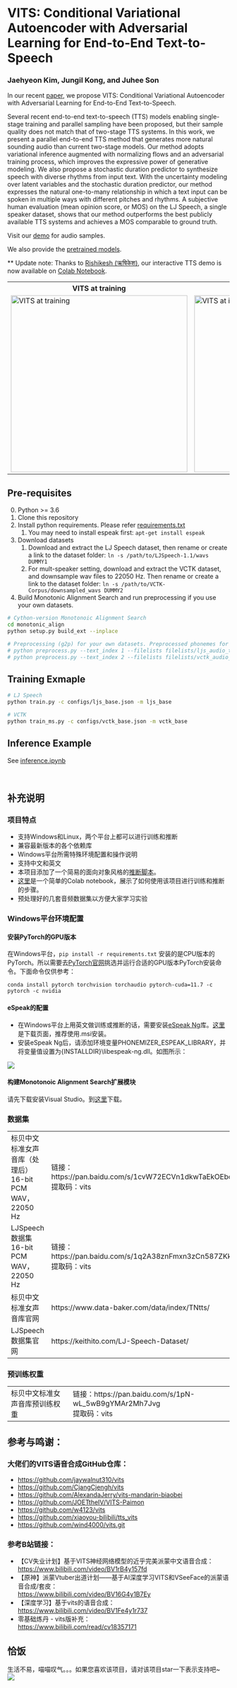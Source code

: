 # VITS: Conditional Variational Autoencoder with Adversarial Learning for End-to-End Text-to-Speech

### Jaehyeon Kim, Jungil Kong, and Juhee Son

In our recent [paper](https://arxiv.org/abs/2106.06103), we propose VITS: Conditional Variational Autoencoder with Adversarial Learning for End-to-End Text-to-Speech.

Several recent end-to-end text-to-speech (TTS) models enabling single-stage training and parallel sampling have been proposed, but their sample quality does not match that of two-stage TTS systems. In this work, we present a parallel end-to-end TTS method that generates more natural sounding audio than current two-stage models. Our method adopts variational inference augmented with normalizing flows and an adversarial training process, which improves the expressive power of generative modeling. We also propose a stochastic duration predictor to synthesize speech with diverse rhythms from input text. With the uncertainty modeling over latent variables and the stochastic duration predictor, our method expresses the natural one-to-many relationship in which a text input can be spoken in multiple ways with different pitches and rhythms. A subjective human evaluation (mean opinion score, or MOS) on the LJ Speech, a single speaker dataset, shows that our method outperforms the best publicly available TTS systems and achieves a MOS comparable to ground truth.

Visit our [demo](https://jaywalnut310.github.io/vits-demo/index.html) for audio samples.

We also provide the [pretrained models](https://drive.google.com/drive/folders/1ksarh-cJf3F5eKJjLVWY0X1j1qsQqiS2?usp=sharing).

** Update note: Thanks to [Rishikesh (ऋषिकेश)](https://github.com/jaywalnut310/vits/issues/1), our interactive TTS demo is now available on [Colab Notebook](https://colab.research.google.com/drive/1CO61pZizDj7en71NQG_aqqKdGaA_SaBf?usp=sharing).

<table style="width:100%">
  <tr>
    <th>VITS at training</th>
    <th>VITS at inference</th>
  </tr>
  <tr>
    <td><img src="resources/fig_1a.png" alt="VITS at training" height="400"></td>
    <td><img src="resources/fig_1b.png" alt="VITS at inference" height="400"></td>
  </tr>
</table>


## Pre-requisites
0. Python >= 3.6
0. Clone this repository
0. Install python requirements. Please refer [requirements.txt](requirements.txt)
    1. You may need to install espeak first: `apt-get install espeak`
0. Download datasets
    1. Download and extract the LJ Speech dataset, then rename or create a link to the dataset folder: `ln -s /path/to/LJSpeech-1.1/wavs DUMMY1`
    1. For mult-speaker setting, download and extract the VCTK dataset, and downsample wav files to 22050 Hz. Then rename or create a link to the dataset folder: `ln -s /path/to/VCTK-Corpus/downsampled_wavs DUMMY2`
0. Build Monotonic Alignment Search and run preprocessing if you use your own datasets.
```sh
# Cython-version Monotonoic Alignment Search
cd monotonic_align
python setup.py build_ext --inplace

# Preprocessing (g2p) for your own datasets. Preprocessed phonemes for LJ Speech and VCTK have been already provided.
# python preprocess.py --text_index 1 --filelists filelists/ljs_audio_text_train_filelist.txt filelists/ljs_audio_text_val_filelist.txt filelists/ljs_audio_text_test_filelist.txt 
# python preprocess.py --text_index 2 --filelists filelists/vctk_audio_sid_text_train_filelist.txt filelists/vctk_audio_sid_text_val_filelist.txt filelists/vctk_audio_sid_text_test_filelist.txt
```


## Training Exmaple
```sh
# LJ Speech
python train.py -c configs/ljs_base.json -m ljs_base

# VCTK
python train_ms.py -c configs/vctk_base.json -m vctk_base
```


## Inference Example
See [inference.ipynb](inference.ipynb)

<br>

## 补充说明
### 项目特点
- 支持Windows和Linux，两个平台上都可以进行训练和推断
- 兼容最新版本的各个依赖库
- Windows平台所需特殊环境配置和操作说明
- 支持中文和英文
- 本项目添加了一个简易的面向对象风格的[推断脚本](inference.py)。
- [这里](https://colab.research.google.com/drive/1uFUnZDbHMqKWBUQDZKih56Vkj2ixTN9B#scrollTo=p16LO6nXVDzP)是一个简单的Colab notebook，展示了如何使用该项目进行训练和推断的步骤。
- 预处理好的几套音频数据集以方便大家学习实验


### Windows平台环境配置
#### 安装PyTorch的GPU版本
在Windows平台，<code>pip install -r requirements.txt</code> 安装的是CPU版本的PyTorch。所以需要去[PyTorch官网](https://pytorch.org)挑选并运行合适的GPU版本PyTorch安装命令。下面命令仅供参考：
```
conda install pytorch torchvision torchaudio pytorch-cuda=11.7 -c pytorch -c nvidia
```

#### eSpeak的配置
- 在Windows平台上用英文做训练或推断的话，需要安装[eSpeak Ng](https://github.com/espeak-ng/espeak-ng)库。[这里](https://github.com/espeak-ng/espeak-ng/releases)是下载页面，推荐使用.msi安装。
- 安装eSpeak Ng后，请添加环境变量PHONEMIZER_ESPEAK_LIBRARY，并将变量值设置为{INSTALLDIR}\libespeak-ng.dll。如图所示：<br>
<img src="resources/PHONEMIZER_ESPEAK_LIBRARY.png">

#### 构建Monotonoic Alignment Search扩展模块
请先下载安装Visual Studio。到[这里](https://visualstudio.microsoft.com/#vs-section)下载。

### 数据集
<table style="width:100%">
  <tr>
    <td>标贝中文标准女声音库（处理后）16-bit PCM WAV，22050 Hz</td>
    <td>
      链接：https://pan.baidu.com/s/1cvW72ECVn1dkwTaEkOEbow <br>
      提取码：vits 
    </td>
  </tr>
  <tr>
    <td>LJSpeech数据集16-bit PCM WAV，22050 Hz</td>
    <td>
      链接：https://pan.baidu.com/s/1q2A38znFmxn3zCn587ZKkw <br>
      提取码：vits
    </td>
  </tr>
  <tr>
    <td>标贝中文标准女声音库官网</td>
    <td>https://www.data-baker.com/data/index/TNtts/</td>
  </tr>
  <tr>
    <td>LJSpeech数据集官网</td>
    <td>https://keithito.com/LJ-Speech-Dataset/</td>
  </tr>
</table>

### 预训练权重
<table style = "width:100%">
  <tr>
    <td>标贝中文标准女声音库预训练权重</td>
    <td>
      链接：https://pan.baidu.com/s/1pN-wL_5wB9gYMAr2Mh7Jvg <br>
      提取码：vits
    </td>
  </tr>
</table>

## 参考与鸣谢：
### 大佬们的VITS语音合成GitHub仓库：
*   https://github.com/jaywalnut310/vits
*   https://github.com/CjangCjengh/vits
*   https://github.com/AlexandaJerry/vits-mandarin-biaobei
*   https://github.com/JOETtheIV/VITS-Paimon
*   https://github.com/w4123/vits
*   https://github.com/xiaoyou-bilibili/tts_vits
*   https://github.com/wind4000/vits.git
### 参考B站链接：
*   【CV失业计划】基于VITS神经网络模型的近乎完美派蒙中文语音合成：\
  https://www.bilibili.com/video/BV1rB4y157fd
*   【原神】派蒙Vtuber出道计划——基于AI深度学习VITS和VSeeFace的派蒙语音合成/套皮：\
https://www.bilibili.com/video/BV16G4y1B7Ey
*   【深度学习】基于vits的语音合成：\
https://www.bilibili.com/video/BV1Fe4y1r737
*   零基础炼丹 - vits版补充：\
https://www.bilibili.com/read/cv18357171


## 恰饭
生活不易，喵喵叹气。。。如果您喜欢该项目，请对该项目star一下表示支持吧~ <br> <img src="resources/恰饭512.png">

